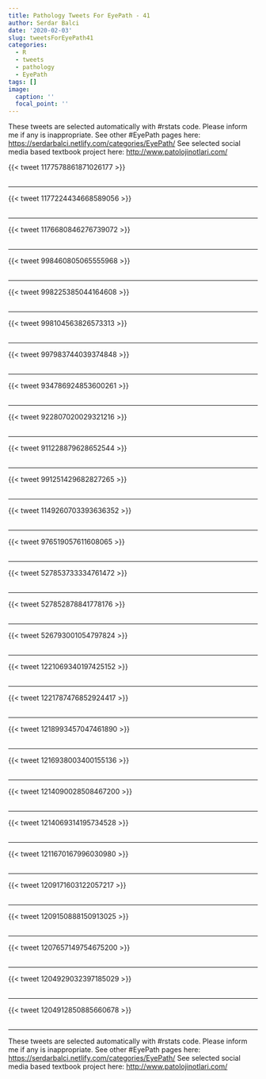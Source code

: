 ```yaml
---
title: Pathology Tweets For EyePath - 41
author: Serdar Balci
date: '2020-02-03'
slug: tweetsForEyePath41
categories:
  - R
  - tweets
  - pathology
  - EyePath
tags: []
image:
  caption: ''
  focal_point: ''
---
```



These tweets are selected automatically with #rstats code. Please inform me if any is inappropriate.
See other #EyePath pages here: https://serdarbalci.netlify.com/categories/EyePath/ 
See selected social media based textbook project here: http://www.patolojinotlari.com/

{{< tweet 1177578861871026177 >}}
<br>
<br>
<hr>
{{< tweet 1177224434668589056 >}}
<br>
<br>
<hr>
{{< tweet 1176680846276739072 >}}
<br>
<br>
<hr>
{{< tweet 998460805065555968 >}}
<br>
<br>
<hr>
{{< tweet 998225385044164608 >}}
<br>
<br>
<hr>
{{< tweet 998104563826573313 >}}
<br>
<br>
<hr>
{{< tweet 997983744039374848 >}}
<br>
<br>
<hr>
{{< tweet 934786924853600261 >}}
<br>
<br>
<hr>
{{< tweet 922807020029321216 >}}
<br>
<br>
<hr>
{{< tweet 911228879628652544 >}}
<br>
<br>
<hr>
{{< tweet 991251429682827265 >}}
<br>
<br>
<hr>
{{< tweet 1149260703393636352 >}}
<br>
<br>
<hr>
{{< tweet 976519057611608065 >}}
<br>
<br>
<hr>
{{< tweet 527853733334761472 >}}
<br>
<br>
<hr>
{{< tweet 527852878841778176 >}}
<br>
<br>
<hr>
{{< tweet 526793001054797824 >}}
<br>
<br>
<hr>
{{< tweet 1221069340197425152 >}}
<br>
<br>
<hr>
{{< tweet 1221787476852924417 >}}
<br>
<br>
<hr>
{{< tweet 1218993457047461890 >}}
<br>
<br>
<hr>
{{< tweet 1216938003400155136 >}}
<br>
<br>
<hr>
{{< tweet 1214090028508467200 >}}
<br>
<br>
<hr>
{{< tweet 1214069314195734528 >}}
<br>
<br>
<hr>
{{< tweet 1211670167996030980 >}}
<br>
<br>
<hr>
{{< tweet 1209171603122057217 >}}
<br>
<br>
<hr>
{{< tweet 1209150888150913025 >}}
<br>
<br>
<hr>
{{< tweet 1207657149754675200 >}}
<br>
<br>
<hr>
{{< tweet 1204929032397185029 >}}
<br>
<br>
<hr>
{{< tweet 1204912850885660678 >}}
<br>
<br>
<hr>


These tweets are selected automatically with #rstats code. Please inform me if any is inappropriate.
See other #EyePath pages here: https://serdarbalci.netlify.com/categories/EyePath/ 
See selected social media based textbook project here: http://www.patolojinotlari.com/
